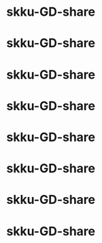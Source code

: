 # skku-GD-share
# skku-GD-share
# skku-GD-share
# skku-GD-share
# skku-GD-share
# skku-GD-share
# skku-GD-share
# skku-GD-share
